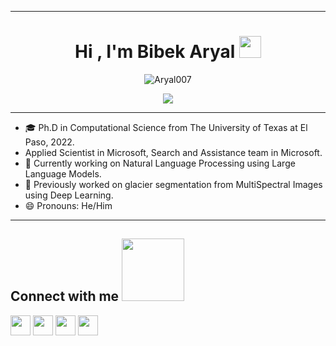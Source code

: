 ----

<h1 align="center">Hi , I'm Bibek Aryal <img src="https://media.giphy.com/media/hvRJCLFzcasrR4ia7z/giphy.gif" width="35"></h1>
<p align="center"> 
	<img src="https://komarev.com/ghpvc/?username=Aryal007&label=Profile%20views&color=0e75b6&style=plastic" alt="Aryal007" /> 
</p>

<p align="center">
  <a href="https://github.com/DenverCoder1/readme-typing-svg"><img src="https://readme-typing-svg.herokuapp.com?lines=Applied+Scientist+II,+Microsoft;Ph.D.+Computational+Science,+UTEP;Vision+and+Learning+Lab+(2018-2022)+Systems+Ecology+Lab+(2020-2022);Microsoft+Intern,+2020%262021;Visiting+Scholar,+Texas+A%26M+(2022-2022);&center=true&width=500&height=50"></a>
</p>

----
<!--
**Aryal007/Aryal007** is a ✨ _special_ ✨ repository because its `README.md` (this file) appears on your GitHub profile.

Here are some ideas to get you started:
-->
- :mortar_board: Ph.D in Computational Science from The University of Texas at El Paso, 2022.
- Applied Scientist in Microsoft, Search and Assistance team in Microsoft.
- 🌱 Currently working on Natural Language Processing using Large Language Models.
- 🔭 Previously worked on glacier segmentation from MultiSpectral Images using Deep Learning.
- 😄 Pronouns: He/Him
<!--
----

  <summary><b>💻 GitHub Profile Stats</b></summary>
  <br/>
  <p align="center">
    <a href="https://github.com/anuraghazra/github-readme-stats"><img alt="Bibek's Github Stats" src="https://github-readme-stats.vercel.app/api?username=Aryal007&show_icons=true&count_private=true&theme=algolia" height="192px"/></a>
	  <img src="https://github-readme-stats.vercel.app/api/top-langs?username=Aryal007&langs_count=10&show_icons=true&locale=en&layout=compact&theme=algolia" alt="Aryal007" height="192px"/>
  </p>
-->
----

<h2> Connect with me <img src='https://raw.githubusercontent.com/ShahriarShafin/ShahriarShafin/main/Assets/handshake.gif' width="100px"> </h2>
<a href = 'https://www.linkedin.com/in/aryal007/'> <img width = '32px' align= 'center' src="https://raw.githubusercontent.com/rahulbanerjee26/githubAboutMeGenerator/main/icons/linked-in-alt.svg"/></a> 
<a href = 'https://twitter.com/b_aryal007'> <img width = '32px' align= 'center' src="https://raw.githubusercontent.com/rahulbanerjee26/githubAboutMeGenerator/main/icons/twitter.svg"/></a> 
<a href = 'https://github.com/Aryal007'> <img width = '32px' align= 'center' src="https://raw.githubusercontent.com/rahulbanerjee26/githubAboutMeGenerator/main/icons/github.svg"/></a>
<a href = 'https://www.instagram.com/bibekaryal7/'> <img width = '32px' align= 'center' src="https://raw.githubusercontent.com/rahulbanerjee26/githubAboutMeGenerator/main/icons/instagram.svg"/></a>
  
<br/>
